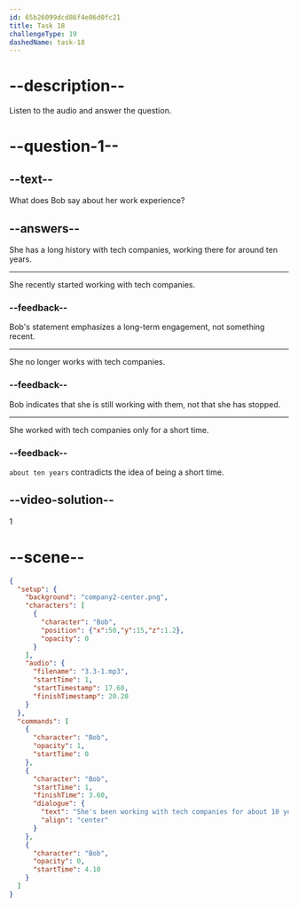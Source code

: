 ```yaml
---
id: 65b26099dcd86f4e06d0fc21
title: Task 18
challengeType: 19
dashedName: task-18
---
```


<!-- (Audio) Bob: She's been working with tech companies for about ten years. -->

# --description--

Listen to the audio and answer the question.

# --question-1--

## --text--

What does Bob say about her work experience?

## --answers--

She has a long history with tech companies, working there for around ten years.

---

She recently started working with tech companies.

### --feedback--

Bob's statement emphasizes a long-term engagement, not something recent.

---

She no longer works with tech companies.

### --feedback--

Bob indicates that she is still working with them, not that she has stopped.

---

She worked with tech companies only for a short time.

### --feedback--

`about ten years` contradicts the idea of being a short time.

## --video-solution--

1

# --scene--

```json
{
  "setup": {
    "background": "company2-center.png",
    "characters": [
      {
        "character": "Bob",
        "position": {"x":50,"y":15,"z":1.2},
        "opacity": 0
      }
    ],
    "audio": {
      "filename": "3.3-1.mp3",
      "startTime": 1,
      "startTimestamp": 17.60,
      "finishTimestamp": 20.20
    }
  },
  "commands": [
    {
      "character": "Bob",
      "opacity": 1,
      "startTime": 0
    },
    {
      "character": "Bob",
      "startTime": 1,
      "finishTime": 3.60,
      "dialogue": {
        "text": "She's been working with tech companies for about 10 years.",
        "align": "center"
      }
    },
    {
      "character": "Bob",
      "opacity": 0,
      "startTime": 4.10
    }
  ]
}
```
